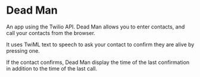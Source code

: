 # Dead Man

An app using the Twilio API. Dead Man allows you to enter contacts, and call your contacts from the browser.

It uses TwiML text to speech to ask your contact to confirm they are alive by pressing one.

If the contact confirms, Dead Man display the time of the last confirmation in addition to the time of the last call.